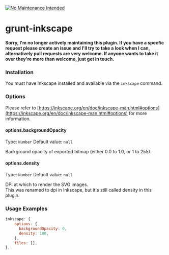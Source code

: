 [![No Maintenance Intended](http://unmaintained.tech/badge.svg)](http://unmaintained.tech/)

# grunt-inkscape

**Sorry, I'm no longer actively maintaining this plugin. If you have a specfic request please create an issue and I'll try to take a look when I can, alternatively pull requests are very welcome. If anyone wants to take it over they're more than welcome, just get in touch.**

### Installation

You must have Inkscape installed and available via the `inkscape` command.

### Options

Please refer to [https://inkscape.org/en/doc/inkscape-man.html#options](https://inkscape.org/en/doc/inkscape-man.html#options) for more information.

#### options.backgroundOpacity
Type: `Number`
Default value: `null`

Background opacity of exported bitmap (either 0.0 to 1.0, or 1 to 255).

#### options.density
Type: `Number`
Default value: `null`

DPI at which to render the SVG images.  
This was renamed to dpi in Inkscape, but it's still called density in this plugin.

### Usage Examples

```js
inkscape: {
    options: {
      backgroundOpacity: 0,
      density: 180,
    },
    files: [],
},
```

